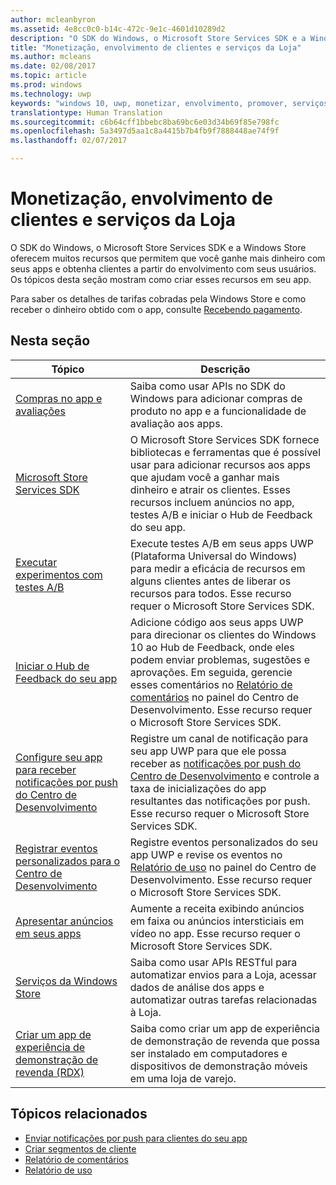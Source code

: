 ```yaml
---
author: mcleanbyron
ms.assetid: 4e8cc0c0-b14c-472c-9e1c-4601d10289d2
description: "O SDK do Windows, o Microsoft Store Services SDK e a Windows Store oferecem muitos recursos que permitem que você ganhe mais dinheiro com seus apps e obtenha clientes a partir do envolvimento com seus usuários."
title: "Monetização, envolvimento de clientes e serviços da Loja"
ms.author: mcleans
ms.date: 02/08/2017
ms.topic: article
ms.prod: windows
ms.technology: uwp
keywords: "windows 10, uwp, monetizar, envolvimento, promover, serviços da loja"
translationtype: Human Translation
ms.sourcegitcommit: c6b64cff1bbebc8ba69bc6e03d34b69f85e798fc
ms.openlocfilehash: 5a3497d5aa1c8a4415b7b4fb9f7888448ae74f9f
ms.lasthandoff: 02/07/2017

---
```


# <a name="monetization-customer-engagement-and-store-services"></a>Monetização, envolvimento de clientes e serviços da Loja

O SDK do Windows, o Microsoft Store Services SDK e a Windows Store oferecem muitos recursos que permitem que você ganhe mais dinheiro com seus apps e obtenha clientes a partir do envolvimento com seus usuários. Os tópicos desta seção mostram como criar esses recursos em seu app.

Para saber os detalhes de tarifas cobradas pela Windows Store e como receber o dinheiro obtido com o app, consulte [Recebendo pagamento](https://msdn.microsoft.com/library/windows/apps/mt148536).

## <a name="in-this-section"></a>Nesta seção

| Tópico                | Descrição                 |
|--------------------|-----------------------------|
| [Compras no app e avaliações](in-app-purchases-and-trials.md)      | Saiba como usar APIs no SDK do Windows para adicionar compras de produto no app e a funcionalidade de avaliação aos apps.  |
| [Microsoft Store Services SDK](microsoft-store-services-sdk.md)      | O Microsoft Store Services SDK fornece bibliotecas e ferramentas que é possível usar para adicionar recursos aos apps que ajudam você a ganhar mais dinheiro e atrair os clientes. Esses recursos incluem anúncios no app, testes A/B e iniciar o Hub de Feedback do seu app. |
| [Executar experimentos com testes A/B](run-app-experiments-with-a-b-testing.md)      |   Execute testes A/B em seus apps UWP (Plataforma Universal do Windows) para medir a eficácia de recursos em alguns clientes antes de liberar os recursos para todos. Esse recurso requer o Microsoft Store Services SDK.  |
| [Iniciar o Hub de Feedback do seu app](launch-feedback-hub-from-your-app.md)      |   Adicione código aos seus apps UWP para direcionar os clientes do Windows 10 ao Hub de Feedback, onde eles podem enviar problemas, sugestões e aprovações. Em seguida, gerencie esses comentários no [Relatório de comentários](../publish/feedback-report.md) no painel do Centro de Desenvolvimento. Esse recurso requer o Microsoft Store Services SDK.   |
| [Configure seu app para receber notificações por push do Centro de Desenvolvimento](configure-your-app-to-receive-dev-center-notifications.md)  |  Registre um canal de notificação para seu app UWP para que ele possa receber as [notificações por push do Centro de Desenvolvimento](../publish/send-push-notifications-to-your-apps-customers.md) e controle a taxa de inicializações do app resultantes das notificações por push. Esse recurso requer o Microsoft Store Services SDK.  |
| [Registrar eventos personalizados para o Centro de Desenvolvimento](log-custom-events-for-dev-center.md)  | Registre eventos personalizados do seu app UWP e revise os eventos no [Relatório de uso](../publish/usage-report.md) no painel do Centro de Desenvolvimento. Esse recurso requer o Microsoft Store Services SDK. |
| [Apresentar anúncios em seus apps](display-ads-in-your-app.md)      |   Aumente a receita exibindo anúncios em faixa ou anúncios intersticiais em vídeo no app. Esse recurso requer o Microsoft Store Services SDK.   |
| [Serviços da Windows Store](using-windows-store-services.md)    |  Saiba como usar APIs RESTful para automatizar envios para a Loja, acessar dados de análise dos apps e automatizar outras tarefas relacionadas à Loja.    |
| [Criar um app de experiência de demonstração de revenda (RDX)](retail-demo-experience.md)        |  Saiba como criar um app de experiência de demonstração de revenda que possa ser instalado em computadores e dispositivos de demonstração móveis em uma loja de varejo.  |

## <a name="related-topics"></a>Tópicos relacionados

* [Enviar notificações por push para clientes do seu app](../publish/send-push-notifications-to-your-apps-customers.md)
* [Criar segmentos de cliente](../publish/create-customer-segments.md)
* [Relatório de comentários](../publish/feedback-report.md)
* [Relatório de uso](../publish/usage-report.md)

